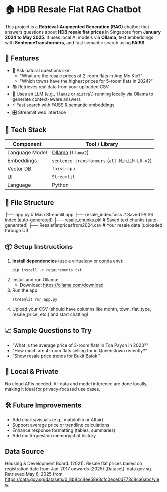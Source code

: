 # 🏠 HDB Resale Flat RAG Chatbot

This project is a **Retrieval-Augmented Generation (RAG)** chatbot that answers questions about **HDB resale flat prices** in Singapore from **January 2024 to May 2025**. It uses local AI models via **Ollama**, text embeddings with **SentenceTransformers**, and fast semantic search using **FAISS**.

## 🚀 Features

- 💬 Ask natural questions like:
  - "What are the resale prices of 2-room flats in Ang Mo Kio?"
  - "Which towns have the highest prices for 5-room flats in 2024?"
- 📚 Retrieves real data from your uploaded CSV
- 🧠 Uses an LLM (e.g., `llama2` or `mistral`) running locally via Ollama to generate context-aware answers
- ⚡ Fast search with FAISS & semantic embeddings
- 🎛️ Streamlit web interface

## 🧱 Tech Stack

| Component        | Tool / Library              |
|------------------|-----------------------------|
| Language Model   | [Ollama](https://ollama.com) (`llama2`) |
| Embeddings       | `sentence-transformers` (`all-MiniLM-L6-v2`) |
| Vector DB        | `faiss-cpu`                 |
| UI               | `Streamlit`                 |
| Language         | Python                      |

## 📂 File Structure
├── app.py # Main Streamlit app
├── resale_index.faiss # Saved FAISS index (auto-generated)
├── resale_chunks.pkl # Saved text chunks (auto-generated)
├── Resaleflatpricesfrom2024.csv # Your resale data (uploaded through UI)

## 📦 Setup Instructions

1. **Install dependencies** (use a virtualenv or conda env):
   ```bash
   pip install -r requirements.txt
2. Install and run Ollama:
    - Download: https://ollama.com/download
3. Run the app:
    ```bash
    streamlit run app.py
4. Upload your CSV (should have columns like month, town, flat_type, resale_price, etc.) and start chatting!

## 📈 Sample Questions to Try
- "What is the average price of 3-room flats in Toa Payoh in 2023?"
- "How much are 4-room flats selling for in Queenstown recently?"
- "Show resale price trends for Bukit Batok."

## 🔐 Local & Private
No cloud APIs needed. All data and model inference are done locally, making it ideal for privacy-focused use cases.

## 🛠 Future Improvements
- Add charts/visuals (e.g., matplotlib or Altair)
- Support average price or trendline calculations
- Enhance response formatting (tables, summaries)
- Add multi-question memory/chat history



## Data Source
Housing & Development Board. (2021). Resale flat prices based on registration date from Jan-2017 onwards (2025) [Dataset]. data.gov.sg. Retrieved May 6, 2025 from https://data.gov.sg/datasets/d_8b84c4ee58e3cfc0ece0d773c8ca6abc/view